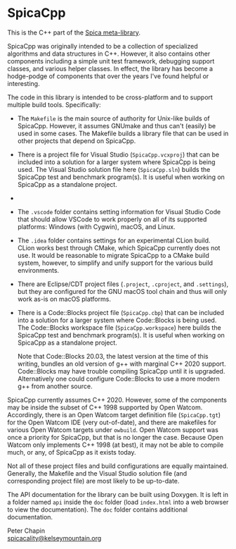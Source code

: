 
SpicaCpp
========

This is the C++ part of the [Spica meta-library](https://github.com/pchapin/spica).

SpicaCpp was originally intended to be a collection of specialized algorithms and data
structures in C++. However, it also contains other components including a simple unit test
framework, debugging support classes, and various helper classes. In effect, the library has
become a hodge-podge of components that over the years I've found helpful or interesting.

The code in this library is intended to be cross-platform and to support multiple build tools.
Specifically:

+ The `Makefile` is the main source of authority for Unix-like builds of SpicaCpp. However, it
  assumes GNUmake and thus can't (easily) be used in some cases. The Makefile builds a library
  file that can be used in other projects that depend on SpicaCpp.
  
+ There is a project file for Visual Studio (`SpicaCpp.vcxproj`) that can be included into a
  solution for a larger system where SpicaCpp is being used. The Visual Studio solution file
  here (`SpicaCpp.sln`) builds the SpicaCpp test and benchmark program(s). It is useful when
  working on SpicaCpp as a standalone project.
-  
+ The `.vscode` folder contains setting information for Visual Studio Code that should allow
  VSCode to work properly on all of its supported platforms: Windows (with Cygwin), macOS, and 
  Linux.
  
+ The `.idea` folder contains settings for an experimental CLion build. CLion works best through
  CMake, which SpicaCpp currently does not use. It would be reasonable to migrate SpicaCpp to a
  CMake build system, however, to simplify and unify support for the various build environments.
  
+ There are Eclipse/CDT project files (`.project`, `.cproject`, and `.settings`), but they are
  configured for the GNU macOS tool chain and thus will only work as-is on macOS platforms.
  
+ There is a Code::Blocks project file (`SpicaCpp.cbp`) that can be included into a solution for
  a larger system where Code::Blocks is being used. The Code::Blocks workspace file
  (`SpicaCpp.workspace`) here builds the SpicaCpp test and benchmark program(s). It is useful
  when working on SpicaCpp as a standalone project.
  
  Note that Code::Blocks 20.03, the latest version at the time of this writing, bundles an old
  version of g++ with marginal C++ 2020 support. Code::Blocks may have trouble compiling
  SpicaCpp until it is upgraded. Alternatively one could configure Code::Blocks to use a more
  modern g++ from another source.
  
SpicaCpp currently assumes C++ 2020. However, some of the components may be inside the subset of
C++ 1998 supported by Open Watcom. Accordingly, there is an Open Watcom target definition file
(`SpicaCpp.tgt`) for the Open Watcom IDE (very out-of-date), and there are makefiles for various
Open Watcom targets under `owbuild`. Open Watcom support was once a priority for SpicaCpp, but
that is no longer the case. Because Open Watcom only implements C++ 1998 (at best), it may not
be able to compile much, or any, of SpicaCpp as it exists today.

Not all of these project files and build configurations are equally maintained. Generally, the
Makefile and the Visual Studio solution file (and corresponding project file) are most likely to
be up-to-date.

The API documentation for the library can be built using Doxygen. It is left in a folder named
`api` inside the `doc` folder (load `index.html` into a web browser to view the documentation).
The `doc` folder contains additional documentation.

Peter Chapin  
spicacality@kelseymountain.org  
